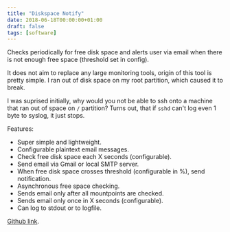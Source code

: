 ```yaml
---
title: "Diskspace Notify"
date: 2018-06-18T00:00:00+01:00
draft: false
tags: [software]
---
```

Checks periodically for free disk space and alerts user via email when there is not enough free space (threshold set in config).

It does not aim to replace any large monitoring tools, origin of this tool is pretty simple. I ran out of disk space on my root partition, which caused it to break. 

I was suprised initially, why would you not be able to ssh onto a machine that ran out of space on `/` partition? Turns out, that if `sshd` can't log even 1 byte to syslog, it just stops.

Features:
- Super simple and lightweight.
- Configurable plaintext email messages.
- Check free disk space each X seconds (configurable).
- Send email via Gmail or local SMTP server.
- When free disk space crosses threshold (configurable in %), send notification.
- Asynchronous free space checking.
- Sends email only after all mountpoints are checked.
- Sends email only once in X seconds (configurable).
- Can log to stdout or to logfile.

[Github link](https://github.com/lunemec/diskspace-notify).
